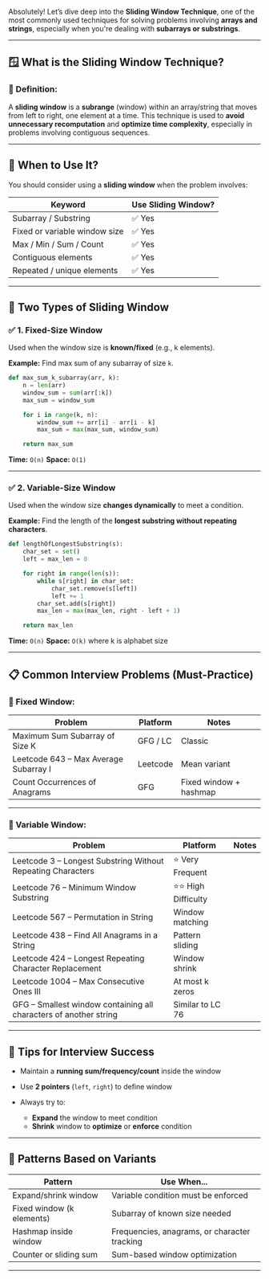 Absolutely! Let’s dive deep into the **Sliding Window Technique**, one of the most commonly used techniques for solving problems involving **arrays and strings**, especially when you're dealing with **subarrays or substrings**.

---

## 🪟 What is the Sliding Window Technique?

### 📌 Definition:

A **sliding window** is a **subrange** (window) within an array/string that moves from left to right, one element at a time. This technique is used to **avoid unnecessary recomputation** and **optimize time complexity**, especially in problems involving contiguous sequences.

---

## 🧠 When to Use It?

You should consider using a **sliding window** when the problem involves:

| Keyword                       | Use Sliding Window? |
| ----------------------------- | ------------------- |
| Subarray / Substring          | ✅ Yes               |
| Fixed or variable window size | ✅ Yes               |
| Max / Min / Sum / Count       | ✅ Yes               |
| Contiguous elements           | ✅ Yes               |
| Repeated / unique elements    | ✅ Yes               |

---

## 🧩 Two Types of Sliding Window

### ✅ 1. **Fixed-Size Window**

Used when the window size is **known/fixed** (e.g., k elements).

**Example:**
Find max sum of any subarray of size `k`.

```python
def max_sum_k_subarray(arr, k):
    n = len(arr)
    window_sum = sum(arr[:k])
    max_sum = window_sum

    for i in range(k, n):
        window_sum += arr[i] - arr[i - k]
        max_sum = max(max_sum, window_sum)

    return max_sum
```

**Time:** `O(n)`
**Space:** `O(1)`

---

### ✅ 2. **Variable-Size Window**

Used when the window size **changes dynamically** to meet a condition.

**Example:**
Find the length of the **longest substring without repeating characters**.

```python
def lengthOfLongestSubstring(s):
    char_set = set()
    left = max_len = 0

    for right in range(len(s)):
        while s[right] in char_set:
            char_set.remove(s[left])
            left += 1
        char_set.add(s[right])
        max_len = max(max_len, right - left + 1)

    return max_len
```

**Time:** `O(n)`
**Space:** `O(k)` where k is alphabet size

---

## 📋 Common Interview Problems (Must-Practice)

### 🔸 Fixed Window:

| Problem                               | Platform | Notes                  |
| ------------------------------------- | -------- | ---------------------- |
| Maximum Sum Subarray of Size K        | GFG / LC | Classic                |
| Leetcode 643 – Max Average Subarray I | Leetcode | Mean variant           |
| Count Occurrences of Anagrams         | GFG      | Fixed window + hashmap |

---

### 🔸 Variable Window:

| Problem                                                           | Platform           | Notes |
| ----------------------------------------------------------------- | ------------------ | ----- |
| Leetcode 3 – Longest Substring Without Repeating Characters       | ⭐ Very Frequent    |       |
| Leetcode 76 – Minimum Window Substring                            | ⭐⭐ High Difficulty |       |
| Leetcode 567 – Permutation in String                              | Window matching    |       |
| Leetcode 438 – Find All Anagrams in a String                      | Pattern sliding    |       |
| Leetcode 424 – Longest Repeating Character Replacement            | Window shrink      |       |
| Leetcode 1004 – Max Consecutive Ones III                          | At most k zeros    |       |
| GFG – Smallest window containing all characters of another string | Similar to LC 76   |       |

---

## 🧠 Tips for Interview Success

* Maintain a **running sum/frequency/count** inside the window
* Use **2 pointers** (`left`, `right`) to define window
* Always try to:

  * **Expand** the window to meet condition
  * **Shrink** window to **optimize** or **enforce** condition

---

## 🔄 Patterns Based on Variants

| Pattern                   | Use When...                                  |
| ------------------------- | -------------------------------------------- |
| Expand/shrink window      | Variable condition must be enforced          |
| Fixed window (k elements) | Subarray of known size needed                |
| Hashmap inside window     | Frequencies, anagrams, or character tracking |
| Counter or sliding sum    | Sum-based window optimization                |

---
